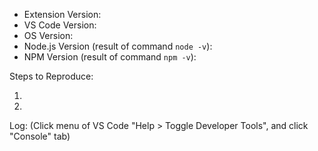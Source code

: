 - Extension Version:
- VS Code Version:
- OS Version:
- Node.js Version (result of command `node -v`):
- NPM Version (result of command `npm -v`):

Steps to Reproduce:

1. 
2. 

Log:
(Click menu of VS Code "Help > Toggle Developer Tools", and click "Console" tab)
